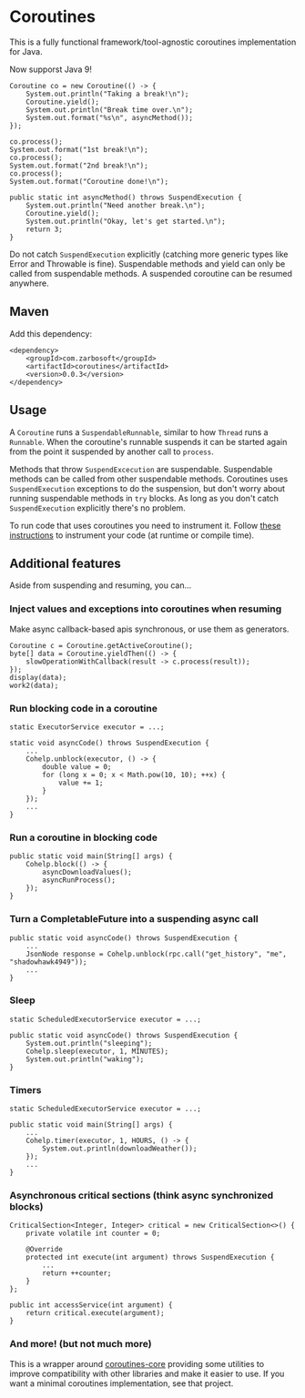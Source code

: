 # Coroutines

This is a fully functional framework/tool-agnostic coroutines implementation for Java.

Now supporst Java 9!

```
Coroutine co = new Coroutine(() -> {
    System.out.println("Taking a break!\n");
    Coroutine.yield();
    System.out.println("Break time over.\n");
    System.out.format("%s\n", asyncMethod());
});

co.process();
System.out.format("1st break!\n");
co.process();
System.out.format("2nd break!\n");
co.process();
System.out.format("Coroutine done!\n");

public static int asyncMethod() throws SuspendExecution {
    System.out.println("Need another break.\n");
    Coroutine.yield();
    System.out.println("Okay, let's get started.\n");
    return 3;
}
```

Do not catch `SuspendExecution` explicitly (catching more generic types like Error and Throwable is fine). Suspendable
methods and yield can only be called from suspendable methods. A suspended coroutine can be resumed anywhere.

## Maven

Add this dependency:

```
<dependency>
    <groupId>com.zarbosoft</groupId>
    <artifactId>coroutines</artifactId>
    <version>0.0.3</version>
</dependency>
```

## Usage

A `Coroutine` runs a `SuspendableRunnable`, similar to how `Thread` runs a `Runnable`.  When the coroutine's runnable
suspends it can be started again from the point it suspended by another call to `process`.

Methods that throw `SuspendExcecution` are suspendable.  Suspendable methods can be called from other suspendable
methods.  Coroutines uses `SuspendExecution` exceptions to do the suspension, but don't worry about running
suspendable methods in `try` blocks.  As long as you don't catch `SuspendExecution` explicitly there's no problem.

To run code that uses coroutines you need to instrument it.  Follow
[these instructions](https://github.com/rendaw/java-coroutines-core#usage) to instrument your code (at runtime or
compile time).

## Additional features

Aside from suspending and resuming, you can...

### Inject values and exceptions into coroutines when resuming

Make async callback-based apis synchronous, or use them as generators.

```
Coroutine c = Coroutine.getActiveCoroutine();
byte[] data = Coroutine.yieldThen(() -> {
    slowOperationWithCallback(result -> c.process(result));
});
display(data);
work2(data);
```

### Run blocking code in a coroutine

```
static ExecutorService executor = ...;

static void asyncCode() throws SuspendExecution {
    ...
    Cohelp.unblock(executor, () -> {
        double value = 0;
        for (long x = 0; x < Math.pow(10, 10); ++x) {
            value += 1;
        }
    });
    ...
}
```

### Run a coroutine in blocking code

```
public static void main(String[] args) {
    Cohelp.block(() -> {
        asyncDownloadValues();
        asyncRunProcess();
    });
}
```

### Turn a CompletableFuture into a suspending async call

```
public static void asyncCode() throws SuspendExecution {
    ...
    JsonNode response = Cohelp.unblock(rpc.call("get_history", "me", "shadowhawk4949"));
    ...
}
```

### Sleep

```
static ScheduledExecutorService executor = ...;

public static void asyncCode() throws SuspendExecution {
    System.out.println("sleeping");
    Cohelp.sleep(executor, 1, MINUTES);
    System.out.println("waking");
}
```

### Timers

```
static ScheduledExecutorService executor = ...;

public static void main(String[] args) {
    ...
    Cohelp.timer(executor, 1, HOURS, () -> {
        System.out.println(downloadWeather());
    });
    ...
}
```

### Asynchronous critical sections (think async synchronized blocks)

```
CriticalSection<Integer, Integer> critical = new CriticalSection<>() {
    private volatile int counter = 0;

    @Override
    protected int execute(int argument) throws SuspendExecution {
        ...
        return ++counter;
    }
};

public int accessService(int argument) {
    return critical.execute(argument);
}
```

### And more! (but not much more)

This is a wrapper around [coroutines-core](https://github.com/rendaw/java-coroutines-core) providing some utilities
to improve compatibility with other libraries and make it easier to use.  If you want a minimal coroutines
implementation, see that project.